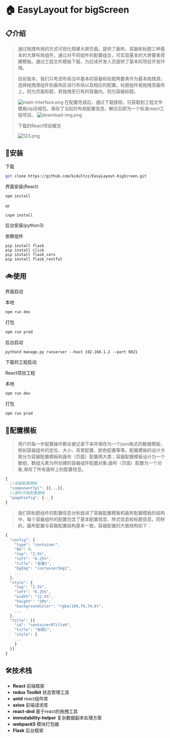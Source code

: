 # :house: EasyLayout for bigScreen


## :clipboard:介绍

 >    通过拖拽布局的方式可视化搭建大屏页面。提供了画布、容器和标题三种基本的大屏布局组件，通过对不同组件的配置组合，可实现基本的大屏要素搭建模板。通过工程文件模板下载，为后续开发人员提供了基本的项目开发环境。
 >
 >    目前版本，我们只考虑布局当中基本的容器和标题两要素作为基本拖拽源，选择拖拽源组件到画布区进行布局以及相应的配置。标题组件若拖拽至画布上，则为页面标题，若拖拽至已有的容器内，则为容器标题。
 >
 >    ![main-interface.png](https://p5-tt.byteimg.com/origin/pgc-image/61fa2aca5a27444a88c53fe74fe12d44.png)
 >    在配置完成后，通过下载按钮，可获取到工程文件模板zip压缩包，保存了当前的布局配置信息，解压后即为一个标准react工程项目。
 >    ![download-img.png](https://p26-tt.byteimg.com/origin/pgc-image/09077840389343bb8d4c7f26817c1780.png)
 >
 >    下载的React项目概览
 >
 >    ![123.png](https://p5-tt.byteimg.com/origin/pgc-image/2f02684694164c568c0095ab76455163.png)



## :traffic_light:安装

下载

```sh
git clone https://github.com/kidultzz/EasyLayout-bigScreen.git
```


界面安装(React)

```bash
npm install
```
or
```bash
cnpm install
```


后台安装(python3)

依赖组件

```
pip install flask
pip install click
pip install flask_cors
pip install flask_restful
```



## :bike:使用

界面启动

本地

```sh
npm run dev
```
打包
```sh
npm run prod
```


后台启动

```
python3 manage.py runserver --host 192.168.1.2 --port 9021
```



下载的工程启动

React项目工程

本地

```sh
npm run dev
```

打包

```sh
npm run prod
```



## :symbols:配置模板
>    用户的每一步配置操作都会被记录下来并保存为一个json格式的数据模板，例如容器组件的定位、大小、背景配置、颜色配置等等。配置模板的设计方案分为容器配置模板和画布（页面）配置两大类；容器配置模板设计为一个数组，数组元素为所创建的容器组件配置对象;画布（页面）配置为一个对象,保存了所有画布上的配置信息。
```js
{
  //容器配置模板
  "componentTpl": [{...}],
  //画布页面配置模板
  "pageConfig": {...}
}
```
>我们把标题组件的配置信息分别放进了容器配置模板和画布配置模板的结构中，每个容器组件的配置包含了基本配置信息、样式信息和标题信息。同样的，画布配置与容器配置结构基本一致。容器配置的大致结构如下：

```js
{
  "config": {
    "type": "container",
    "No": 0,
    "top": "2.5%",
    "left": "6.25%",
    "title": "容器1",
    "bgImg": "containerImg1",
    ...
  },
  "style": {
    "top": "2.5%",
    "left": "6.25%",
    "width": "12.5%",
    "height": "20%",
    "backgroundColor": "rgba(160,74,74,0)",
    ...
  },
  "title": [{
    "id": "container0Title0",
    "title": "标题1",
    "style": {
    ...
    }
  }]
}
```



## :hammer_and_wrench:技术栈

* **React** 前端框架
* **redux Toolkit** 状态管理工具
* **antd** react组件库
* **axios** 前端请求库
* **react-dnd** 基于react的拖拽工具
* **immutability-helper** 复杂数据副本处理方案
* **webpack5** 模块打包器
* **Flask** 后台框架

